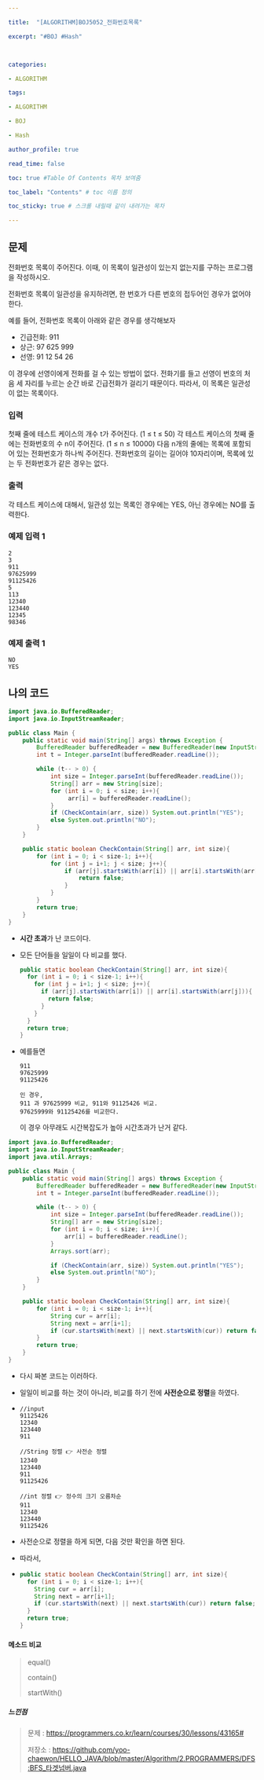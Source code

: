 ```yaml
---

title:  "[ALGORITHM]BOJ5052_전화번호목록"

excerpt: "#BOJ #Hash"



categories:

- ALGORITHM

tags:

- ALGORITHM

- BOJ

- Hash

author_profile: true

read_time: false 

toc: true #Table Of Contents 목차 보여줌

toc_label: "Contents" # toc 이름 정의

toc_sticky: true # 스크롤 내릴때 같이 내려가는 목차

---
```




## 문제

전화번호 목록이 주어진다. 이때, 이 목록이 일관성이 있는지 없는지를 구하는 프로그램을 작성하시오.

전화번호 목록이 일관성을 유지하려면, 한 번호가 다른 번호의 접두어인 경우가 없어야 한다.

예를 들어, 전화번호 목록이 아래와 같은 경우를 생각해보자

- 긴급전화: 911
- 상근: 97 625 999
- 선영: 91 12 54 26

이 경우에 선영이에게 전화를 걸 수 있는 방법이 없다. 전화기를 들고 선영이 번호의 처음 세 자리를 누르는 순간 바로 긴급전화가 걸리기 때문이다. 따라서, 이 목록은 일관성이 없는 목록이다. 

### 입력

첫째 줄에 테스트 케이스의 개수 t가 주어진다. (1 ≤ t ≤ 50) 각 테스트 케이스의 첫째 줄에는 전화번호의 수 n이 주어진다. (1 ≤ n ≤ 10000) 다음 n개의 줄에는 목록에 포함되어 있는 전화번호가 하나씩 주어진다. 전화번호의 길이는 길어야 10자리이며, 목록에 있는 두 전화번호가 같은 경우는 없다.

### 출력

각 테스트 케이스에 대해서, 일관성 있는 목록인 경우에는 YES, 아닌 경우에는 NO를 출력한다.



### 예제 입력 1

```
2
3
911
97625999
91125426
5
113
12340
123440
12345
98346
```

### 예제 출력 1 

```
NO
YES
```

##### 

## 나의 코드

```java
import java.io.BufferedReader;
import java.io.InputStreamReader;

public class Main {
    public static void main(String[] args) throws Exception {
        BufferedReader bufferedReader = new BufferedReader(new InputStreamReader(System.in));
        int t = Integer.parseInt(bufferedReader.readLine());

        while (t-- > 0) {
            int size = Integer.parseInt(bufferedReader.readLine());
            String[] arr = new String[size];
            for (int i = 0; i < size; i++){
                 arr[i] = bufferedReader.readLine();
            }
            if (CheckContain(arr, size)) System.out.println("YES");
            else System.out.println("NO");
        }
    }

    public static boolean CheckContain(String[] arr, int size){
        for (int i = 0; i < size-1; i++){
            for (int j = i+1; j < size; j++){
                if (arr[j].startsWith(arr[i]) || arr[i].startsWith(arr[j])){
                    return false;
                }
            }
        }
        return true;
    }
}
```

- **시간 초과**가 난 코드이다.

- 모든 단어들을 일일이 다 비교를 했다.

  ```java
  public static boolean CheckContain(String[] arr, int size){
    for (int i = 0; i < size-1; i++){
      for (int j = i+1; j < size; j++){
        if (arr[j].startsWith(arr[i]) || arr[i].startsWith(arr[j])){
          return false;
        }
      }
    }
    return true;
  }
  ```

- 예를들면

  ```
  911
  97625999
  91125426
  
  인 경우,
  911 과 97625999 비교, 911와 91125426 비교.
  97625999와 91125426를 비교한다.
  ```

  이 경우 아무래도 시간복잡도가 높아 시간초과가 난거 같다.

  

```java
import java.io.BufferedReader;
import java.io.InputStreamReader;
import java.util.Arrays;

public class Main {
    public static void main(String[] args) throws Exception {
        BufferedReader bufferedReader = new BufferedReader(new InputStreamReader(System.in));
        int t = Integer.parseInt(bufferedReader.readLine());

        while (t-- > 0) {
            int size = Integer.parseInt(bufferedReader.readLine());
            String[] arr = new String[size];
            for (int i = 0; i < size; i++){
                arr[i] = bufferedReader.readLine();
            }
            Arrays.sort(arr);

            if (CheckContain(arr, size)) System.out.println("YES");
            else System.out.println("NO");
        }
    }

    public static boolean CheckContain(String[] arr, int size){
        for (int i = 0; i < size-1; i++){
            String cur = arr[i];
            String next = arr[i+1];
            if (cur.startsWith(next) || next.startsWith(cur)) return false;
        }
        return true;
    }
}
```

- 다시 짜본 코드는 이러하다.

- 일일이 비교를 하는 것이 아니라, 비교를 하기 전에 **사전순으로 정렬**을 하였다.

- ```
  //input
  91125426
  12340
  123440
  911
  
  //String 정렬 👉 사전순 정렬
  12340
  123440
  911
  91125426
  
  //int 정렬 👉 정수의 크기 오름차순
  911
  12340
  123440
  91125426
  ```

- 사전순으로 정렬을 하게 되면, 다음 것만 확인을 하면 된다.

- 따라서,

- ```java
  public static boolean CheckContain(String[] arr, int size){
    for (int i = 0; i < size-1; i++){
      String cur = arr[i];
      String next = arr[i+1];
      if (cur.startsWith(next) || next.startsWith(cur)) return false;
    }
    return true;
  }
  ```

  



#### 메소드 비교

> equal()
>
> contain()
>
> startWith()

##### 느낀점

> 문제 : https://programmers.co.kr/learn/courses/30/lessons/43165#
>
> 저장소 : https://github.com/yoo-chaewon/HELLO_JAVA/blob/master/Algorithm/2.PROGRAMMERS/DFS:BFS_타겟넘버.java

